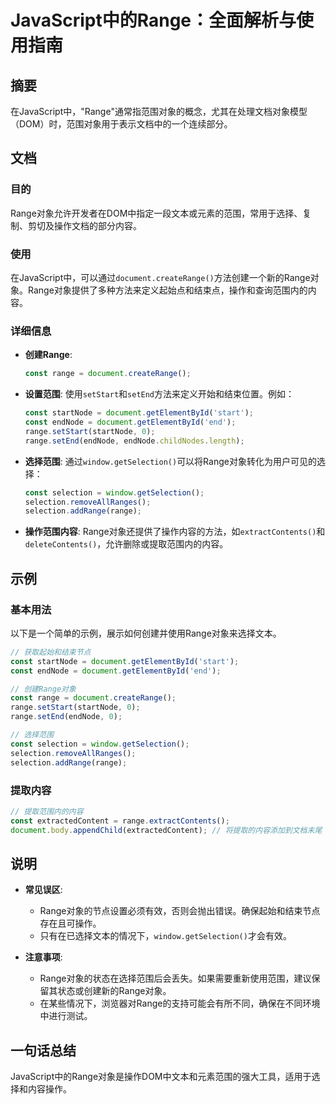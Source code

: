 <!--
Meta Description: # JavaScript中的Range：全面解析与使用指南 ## 摘要 在JavaScript中，"Range"通常指范围对象的概念，尤其在处理文档对象模型（DOM）时，范围对象用于表示文档中的一个连续部分。 ## 文档 ### 目的 Range对象允许开发者在DOM中指定一段文本或元素的范围，常用...
Meta Keywords: range, const, document, selection, javascript
-->

# JavaScript中的Range：全面解析与使用指南

## 摘要
在JavaScript中，"Range"通常指范围对象的概念，尤其在处理文档对象模型（DOM）时，范围对象用于表示文档中的一个连续部分。

## 文档
### 目的
Range对象允许开发者在DOM中指定一段文本或元素的范围，常用于选择、复制、剪切及操作文档的部分内容。

### 使用
在JavaScript中，可以通过`document.createRange()`方法创建一个新的Range对象。Range对象提供了多种方法来定义起始点和结束点，操作和查询范围内的内容。

### 详细信息
- **创建Range**:
  ```javascript
  const range = document.createRange();
  ```

- **设置范围**:
  使用`setStart`和`setEnd`方法来定义开始和结束位置。例如：
  ```javascript
  const startNode = document.getElementById('start');
  const endNode = document.getElementById('end');
  range.setStart(startNode, 0);
  range.setEnd(endNode, endNode.childNodes.length);
  ```

- **选择范围**:
  通过`window.getSelection()`可以将Range对象转化为用户可见的选择：
  ```javascript
  const selection = window.getSelection();
  selection.removeAllRanges();
  selection.addRange(range);
  ```

- **操作范围内容**:
  Range对象还提供了操作内容的方法，如`extractContents()`和`deleteContents()`，允许删除或提取范围内的内容。

## 示例
### 基本用法
以下是一个简单的示例，展示如何创建并使用Range对象来选择文本。

```javascript
// 获取起始和结束节点
const startNode = document.getElementById('start');
const endNode = document.getElementById('end');

// 创建Range对象
const range = document.createRange();
range.setStart(startNode, 0);
range.setEnd(endNode, 0);

// 选择范围
const selection = window.getSelection();
selection.removeAllRanges();
selection.addRange(range);
```

### 提取内容
```javascript
// 提取范围内的内容
const extractedContent = range.extractContents();
document.body.appendChild(extractedContent); // 将提取的内容添加到文档末尾
```

## 说明
- **常见误区**: 
  - Range对象的节点设置必须有效，否则会抛出错误。确保起始和结束节点存在且可操作。
  - 只有在已选择文本的情况下，`window.getSelection()`才会有效。

- **注意事项**:
  - Range对象的状态在选择范围后会丢失。如果需要重新使用范围，建议保留其状态或创建新的Range对象。
  - 在某些情况下，浏览器对Range的支持可能会有所不同，确保在不同环境中进行测试。

## 一句话总结
JavaScript中的Range对象是操作DOM中文本和元素范围的强大工具，适用于选择和内容操作。